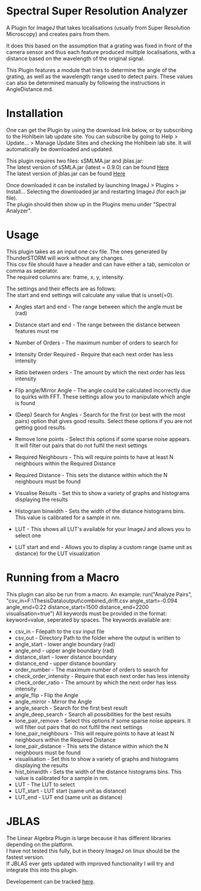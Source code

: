 # Spectral Super Resolution Analyzer

A Plugin for ImageJ that takes localisations (usually from Super Resolution Microscopy) and creates pairs from them.

It does this based on the assumption that a grating was fixed in front of the camera sensor and thus each feature produced multiple localisations, with a distance based on the wavelength of the original signal.

This Plugin features a module that tries to determine the angle of the grating, as well as the wavelength range used to detect pairs. These values can also be determined manually by following the instructions in AngleDistance.md.

# Installation
One can get the Plugin by using the download link below, or by subscribing to the Hohlbein lab update site. You can subscribe by going to Help > Update... > Manage Update Sites and checking the Hohlbein lab site. It will automatically be downloaded and updated.

This plugin requires two files: sSMLMA.jar and jblas.jar:  
The latest version of sSMLA.jar (latest = 0.9.0) can be found [Here](https://github.com/HohlbeinLab/sSMLMAnalyzer)  
The latest version of jblas.jar can be found [Here](https://repo1.maven.org/maven2/org/jblas/jblas/1.2.5/jblas-1.2.5.jar)


Once downloaded it can be installed by launching ImageJ > Plugins > Install... Selecting the downloaded jar and restarting ImageJ (for each jar file).  
The plugin should then show up in the Plugins menu under "Spectral Analyzer".

# Usage

This plugin takes as an input one csv file. The ones generated by ThunderSTORM will work without any changes.  
This csv file should have a header and can have either a tab, semicolon or comma as seperator.  
The required columns are: frame, x, y, intensity. 

The settings and their effects are as follows:  
The start and end settings will calculate any value that is unset(=0).
* Angles start and end - The range between which the angle must be (rad)
* Distance start and end - The range between the distance between features must me
* Number of Orders - The maximum number of orders to search for
* Intensity Order Required - Require that each next order has less intensity
* Ratio between orders - The amount by which the next order has less intensity


* Flip angle/Mirror Angle - The angle could be calculated incorrectly due to quirks with FFT. These settings allow you to manipulate which angle is found
* (Deep) Search for Angles - Search for the first (or best with the most pairs) option that gives good results. Select these options if you are not getting good results.


* Remove lone points - Select this options if some sparse noise appears. It will filter out pairs that do not fulfil the next settings
* Required Neighbours - This will require points to have at least N neighbours within the Required Distance
* Required Distance - This sets the distance within which the N neighbours must be found
  

* Visualise Results - Set this to show a variety of graphs and histograms displaying the results
* Histogram binwidth - Sets the width of the distance histograms bins. This value is calibrated for a sample in nm.
* LUT - This shows all LUT's available for your ImageJ and allows you to select one
* LUT start and end - Allows you to display a custom range (same unit as distance) for the LUT visualization



# Running from a Macro

This plugin can also be run from a macro.
An example: run("Analyze Pairs", "csv_in=F:\ThesisData\output\combined_drift.csv angle_start=-0.094 angle_end=0.22 distance_start=1500 distance_end=2200 visualisation=true")
All keywords must be provided in the format: keyword=value, seperated by spaces.
The keywords available are:

* csv_in - Filepath to the csv input file
* csv_out - Directory Path to the folder where the output is written to
* angle_start - lower angle boundary (rad)
* angle_end - upper angle boundary (rad)
* distance_start - lower distance boundary
* distance_end - upper distance boundary
* order_number - The maximum number of orders to search for
* check_order_intensity - Require that each next order has less intensity
* check_order_ratio - The amount by which the next order has less intensity
* angle_flip - Flip the Angle
* angle_mirror - Mirror the Angle
* angle_search - Search for the first best result
* angle_deep_search - Search all possibilities for the best results
* lone_pair_remove - Select this options if some sparse noise appears. It will filter out pairs that do not fulfil the next settings
* lone_pair_neighbours - This will require points to have at least N neighbours within the Required Distance
* lone_pair_distance -  This sets the distance within which the N neighbours must be found
* visualisation - Set this to show a variety of graphs and histograms displaying the results
* hist_binwidth - Sets the width of the distance histograms bins. This value is calibrated for a sample in nm.
* LUT - The LUT to select
* LUT_start - LUT start (same unit as distance)
* LUT_end - LUT end (same unit as distance)

# JBLAS

The Linear Algebra Plugin is large because it has different libraries depending on the platform.  
I have not tested this fully, but in theory ImageJ on linux should be the fastest version.  
If JBLAS ever gets updated with improved functionality I will try and integrate this into this plugin.

Developement can be tracked [here](https://github.com/jblas-project/jblas).

